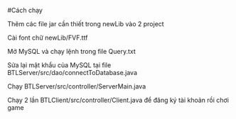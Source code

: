 #Cách chạy

Thêm các file jar cần thiết trong newLib vào 2 project

Cài font chữ newLib/FVF.ttf

Mở MySQL và chạy lệnh trong file Query.txt

Sửa lại mật khẩu của MySQL tại file BTLServer/src/dao/connectToDatabase.java

Chạy BTLServer/src/controller/ServerMain.java

Chạy 2 lần BTLClient/src/controller/Client.java để đăng ký tài khoản rồi chơi game
